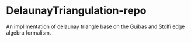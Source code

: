 # DelaunayTriangulation-repo
An implimentation of delaunay triangle base on the Guibas and Stolfi edge algebra formalism.
